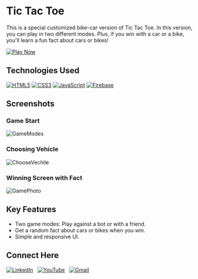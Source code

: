 # Tic Tac Toe
This is a special customized bike-car version of Tic Tac Toe. In this version, you can play in two different modes. Plus, if you win with a car or a bike, you'll learn a fun fact about cars or bikes!

[![Play Now](https://img.shields.io/badge/Play%20Now-green?style=for-the-badge&logo=googlechrome&logoColor=white)](https://bike-car.web.app)

## Technologies Used
[![HTML5](https://img.shields.io/badge/html5%20-%23E34F26.svg?&style=for-the-badge&logo=html5&logoColor=white)](/)
[![CSS3](https://img.shields.io/badge/css3%20-%231572B6.svg?&style=for-the-badge&logo=css3&logoColor=white)](https://developer.mozilla.org/en-US/docs/Web/CSS)
[![JavaScript](https://img.shields.io/badge/javascript%20-%23323330.svg?&style=for-the-badge&logo=javascript&logoColor=%23F7DF1E)](https://developer.mozilla.org/en-US/docs/Web/JavaScript)
[![Firebase](https://img.shields.io/badge/firebase%20-%23039BE5.svg?&style=for-the-badge&logo=firebase)](https://firebase.google.com/)

## Screenshots

### Game Start
![GameModes](https://github.com/codingstella/personal-blog-website/assets/113582974/f7aee7f7-c73d-4d69-9129-6454475b4b63)

### Choosing Vehicle
![ChooseVechile](https://github.com/codingstella/personal-blog-website/assets/113582974/193d3e9d-ff37-4a4d-b0f3-244a3d7175bc)

### Winning Screen with Fact
![GamePhoto](https://github.com/codingstella/personal-blog-website/assets/113582974/68e376ec-becd-467b-8eb5-d74bb4e7f9e7)


## Key Features
- Two game modes: Play against a bot or with a friend.
- Get a random fact about cars or bikes when you win.
- Simple and responsive UI.

## Connect Here
[![LinkedIn](https://img.shields.io/badge/linkedin%20-%230077B5.svg?style=for-the-badge&logo=linkedin&logoColor=white)](https://www.linkedin.com/in/Kishore-SR) &nbsp;
[![YouTube](https://img.shields.io/badge/Youtube-%23FF0000.svg?style=for-the-badge&logo=YouTube&logoColor=white)](https://www.youtube.com/@Kishore-SR) &nbsp;
[![Gmail](https://img.shields.io/badge/Gmail-D14836?style=for-the-badge&logo=gmail&logoColor=white&color=red)](mailto:kishoresr47@gmail.com)

